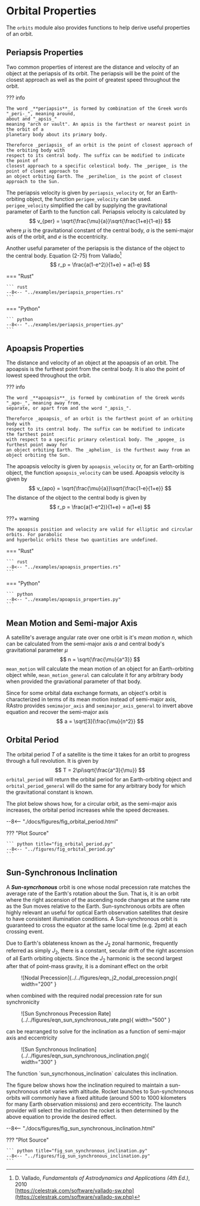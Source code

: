 # Orbital Properties

The `orbits` module also provides functions to help derive useful properties
of an orbit.

## Periapsis Properties

Two common properties of interest are the distance and velocity of an object at the periapsis of 
its orbit. The periapsis will be the point of the closest approach as well as the point of 
greatest speed throughout the orbit.

??? info

    The word _**periapsis**_ is formed by combination of the Greek words "_peri-_", meaning around, 
    about and "_apsis_"
    meaning "arch or vault". An apsis is the farthest or nearest point in the orbit of a 
    planetary body about its primary body. 

    Thereforce _periapsis_ of an orbit is the point of closest approach of the orbiting body with 
    respect to its central body. The suffix can be modified to indicate the point of 
    closest approach to a specific celestical body. The _perigee_ is the point of cloest approach to
    an object orbiting Earth. The _perihelion_ is the point of closest approach to the Sun.

The periapsis velocity is given by `periapsis_velocity` or, for an Earth-orbiting object, the 
function `perigee_velocity` can be used. `perigee_velocity` simplified the call by supplying the 
gravitational parameter of Earth to the function call. Periapsis velocity is calculated by
$$
v_{per} = \sqrt{\frac{\mu}{a}}\sqrt{\frac{1+e}{1-e}}
$$
where $\mu$ is the gravitational constant of the central body, $a$ is the semi-major axis of the 
orbit, and $e$ is the eccentricity.

Another useful parameter of the periapsis is the distance of the object to the central body. 
Equation (2-75) from Vallado[^1]
$$
r_p = \frac{a(1-e^2)}{1+e} = a(1-e)
$$

=== "Rust"

    ``` rust
    --8<-- "../examples/periapsis_properties.rs"
    ```

=== "Python"

    ``` python
    --8<-- "../examples/periapsis_properties.py"
    ```

## Apoapsis Properties

The distance and velocity of an object at the apoapsis of an orbit. The apoapsis is the 
furthest point from the central body. It is also the point of lowest speed throughout the orbit.

??? info

    The word _**apoapsis**_ is formed by combination of the Greek words "_apo-_", meaning away from,
    separate, or apart from and the word "_apsis_".

    Thereforce _apoapsis_ of an orbit is the farthest point of an orbiting body with 
    respect to its central body. The suffix can be modified to indicate the farthest point
    with respect to a specific primary celestical body. The _apogee_ is furthest point away for 
    an object orbiting Earth. The _aphelion_ is the furthest away from an object orbiting the Sun.


The apoapsis velocity is given by `apoapsis_velocity` or, for an Earth-orbiting object, the
function `apoapsis_velocity` can be used. Apoapsis velocity is given by
$$
v_{apo} = \sqrt{\frac{\mu}{a}}\sqrt{\frac{1-e}{1+e}}
$$
The distance of the object to the central body is given by
$$
r_p = \frac{a(1-e^2)}{1+e} = a(1+e)
$$

???+ warning

    The apoapsis position and velocity are valid for elliptic and circular orbits. For parabolic 
    and hyperbolic orbits these two quantities are undefined.

=== "Rust"

    ``` rust
    --8<-- "../examples/apoapsis_properties.rs"
    ```

=== "Python"

    ``` python
    --8<-- "../examples/apoapsis_properties.py"
    ```

## Mean Motion and Semi-major Axis

A satellite's average angular rate over one orbit is it's _mean motion_ $n$, which can be 
calculated 
from the semi-major axis $a$ and central body's gravitational parameter $\mu$
$$
n = \sqrt{\frac{\mu}{a^3}}
$$
`mean_motion` will calculate the mean motion of an object for an Earth-orbiting object while, 
`mean_motion_general` can calculate it for any arbitrary body when provided the graviational 
parameter of that body.

Since for some orbital data exchange formats, an object's orbit is characterized in terms of 
its mean motion instead of semi-major axis, RAstro provides `semimajor_axis` and 
`semimajor_axis_general` to invert above equation and recover the semi-major axis
$$
a = \sqrt[3]{\frac{\mu}{n^2}}
$$

## Orbital Period

The orbital period $T$ of a satellite is the time it takes for an orbit to progress through a full 
revolution. It is given by
$$
T = 2\pi\sqrt{\frac{a^3}{\mu}}
$$
`orbital_period` will return the orbital period for an Earth-orbiting object and 
`orbital_period_general` will do the same for any arbitrary body for which the gravitational 
constant is known.

The plot below shows how, for a circular orbit, as the semi-major axis increases, the orbital 
period increases while the speed decreases.

--8<-- "./docs/figures/fig_orbital_period.html"

??? "Plot Source"

    ``` python title="fig_orbital_period.py"
    --8<-- "../figures/fig_orbital_period.py"
    ```

## Sun-Synchronous Inclination

A _**Sun-syncrhonous**_ orbit is one whose nodal precession rate matches the average rate of the 
Earth's rotation about the Sun. That is, it is an orbit where the right ascension of the 
ascending node changes at the same rate as the Sun moves relative to the Earth. Sun-synchronous 
orbits are often highly relevant an useful for optical Earth observation 
satellites that desire to have consistent illumination conditions. A Sun-synchronous orbit is 
guaranteed to cross the equator at the same local time (e.g. 2pm) at each crossing event.

Due to Earth's oblateness known as the $J_2$ zonal harmonic, frequently referred as simply $J_2$,
there is a constant, secular drift of the right ascension of all Earth orbiting objects. Since 
the $J_2$ harmonic is the second largest after that of point-mass gravity, it is a dominant 
effect on the orbit
<figure markdown>
![Nodal Precession](../../figures/eqn_j2_nodal_precession.png){ width="200" }
</figure>
when combined with the required nodal precession rate for sun synchronicity
<figure markdown>
![Sun Synchronous Precession Rate](../../figures/eqn_sun_synchronous_rate.png){ width="500" }
</figure>
can be rearranged to solve for the inclination as a function of semi-major axis and eccentricity
<figure markdown>
![Sun Synchronous Inclination](../../figures/eqn_sun_synchronous_inclination.png){ width="300" }
</figure>
The function `sun_syncrhonous_inclination` calculates this inclination.

The figure below shows how the inclination required to maintain a sun-synchronous orbit varies 
with altitude. Rocket launches to Sun-synchronous orbits will commonly have a fixed altitude 
(around 500 to 1000 kilometers for many Earth observation missions) and zero eccentricity. The 
launch provider will select the inclination the rocket is then determined by the above equation 
to provide the desired effect.

--8<-- "./docs/figures/fig_sun_synchronous_inclination.html"

??? "Plot Source"

    ``` python title="fig_sun_synchronous_inclination.py"
    --8<-- "../figures/fig_sun_synchronous_inclination.py"
    ```

[^1]: D. Vallado, *Fundamentals of Astrodynamics and Applications (4th Ed.)*, 2010  
[https://celestrak.com/software/vallado-sw.php](https://celestrak.com/software/vallado-sw.php)